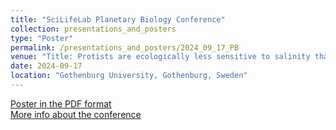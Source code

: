 ```yaml
---
title: "SciLifeLab Planetary Biology Conference"
collection: presentations_and_posters
type: "Poster"
permalink: /presentations_and_posters/2024_09_17_PB
venue: "Title: Protists are ecologically less sensitive to salinity than bacteria"
date: 2024-09-17
location: "Gothenburg University, Gothenburg, Sweden"
---
```


[Poster in the PDF format](/files/KTJ_PB_poster.pdf)  
[More info about the conference](https://www.scilifelab.se/event/planetary-biology-2024-conference-linking-molecules-to-ecosystems/)
